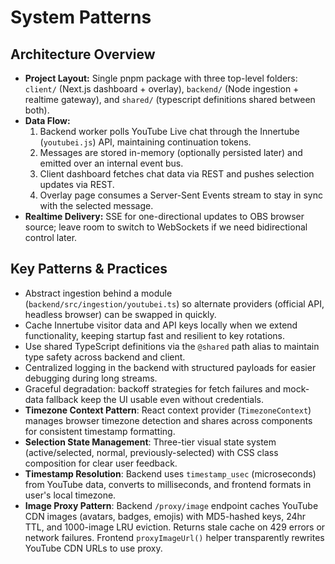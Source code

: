 # System Patterns

## Architecture Overview
- **Project Layout:** Single pnpm package with three top-level folders: `client/` (Next.js dashboard + overlay), `backend/` (Node ingestion + realtime gateway), and `shared/` (typescript definitions shared between both).
- **Data Flow:**
  1. Backend worker polls YouTube Live chat through the Innertube (`youtubei.js`) API, maintaining continuation tokens.
  2. Messages are stored in-memory (optionally persisted later) and emitted over an internal event bus.
  3. Client dashboard fetches chat data via REST and pushes selection updates via REST.
  4. Overlay page consumes a Server-Sent Events stream to stay in sync with the selected message.
- **Realtime Delivery:** SSE for one-directional updates to OBS browser source; leave room to switch to WebSockets if we need bidirectional control later.

## Key Patterns & Practices
- Abstract ingestion behind a module (`backend/src/ingestion/youtubei.ts`) so alternate providers (official API, headless browser) can be swapped in quickly.
- Cache Innertube visitor data and API keys locally when we extend functionality, keeping startup fast and resilient to key rotations.
- Use shared TypeScript definitions via the `@shared` path alias to maintain type safety across backend and client.
- Centralized logging in the backend with structured payloads for easier debugging during long streams.
- Graceful degradation: backoff strategies for fetch failures and mock-data fallback keep the UI usable even without credentials.
- **Timezone Context Pattern**: React context provider (`TimezoneContext`) manages browser timezone detection and shares across components for consistent timestamp formatting.
- **Selection State Management**: Three-tier visual state system (active/selected, normal, previously-selected) with CSS class composition for clear user feedback.
- **Timestamp Resolution**: Backend uses `timestamp_usec` (microseconds) from YouTube data, converts to milliseconds, and frontend formats in user's local timezone.
- **Image Proxy Pattern**: Backend `/proxy/image` endpoint caches YouTube CDN images (avatars, badges, emojis) with MD5-hashed keys, 24hr TTL, and 1000-image LRU eviction. Returns stale cache on 429 errors or network failures. Frontend `proxyImageUrl()` helper transparently rewrites YouTube CDN URLs to use proxy.
